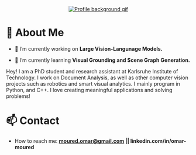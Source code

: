 <div align="center">
  <a href="https://linkedin.com/in/omar-moured/">
    <img src="https://raw.githubusercontent.com/moured/moured/master/github_profile_background.gif" alt="Profile background gif">
  </a>
  <!-- If you want the template for my gif, email me! -->
</div>

# 💫 About Me

- 🔭 I’m currently working on **Large Vision-Langunage Models.**

- 🌱 I’m currently learning **Visual Grounding and Scene Graph Generation.**

Hey! I am a PhD student and research assistant at Karlsruhe Institute of Technology. I work on Document Analysis, as well as other computer vision projects such as robotics and smart visual analytics. I mainly program in Python, and C++. I love creating meaningful applications and solving problems!

# 📫 Contact

-  How to reach me: **moured.omar@gmail.com || linkedin.com/in/omar-moured**

<!--
**moured/moured** is a ✨ _special_ ✨ repository because its `README.md` (this file) appears on your GitHub profile.

Here are some ideas to get you started:

- 🔭 I’m currently working on ...
- 🌱 I’m currently learning ...
- 👯 I’m looking to collaborate on ...
- 🤔 I’m looking for help with ...
- 💬 Ask me about ...
- 📫 How to reach me: ...
- 😄 Pronouns: ...
- ⚡ Fun fact: ...
-->
